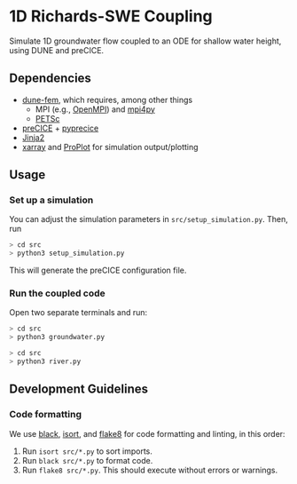 # 1D Richards-SWE Coupling

Simulate 1D groundwater flow coupled to an ODE for shallow water height, using DUNE and preCICE.

## Dependencies

- [dune-fem](https://pypi.org/project/dune-fem/), which requires, among other things
  - MPI (e.g., [OpenMPI](https://www.open-mpi.org/)) and [mpi4py](https://mpi4py.readthedocs.io/en/stable/)
  - [PETSc](https://petsc.org/release/)
- [preCICE](https://github.com/precice/precice) + [pyprecice](https://pypi.org/project/pyprecice/)
- [Jinja2](https://pypi.org/project/Jinja2/)
- [xarray](https://xarray.dev/) and [ProPlot](https://proplot.readthedocs.io/en/latest/index.html) for simulation output/plotting

## Usage

### Set up a simulation

You can adjust the simulation parameters in `src/setup_simulation.py`.
Then, run
```bash
> cd src
> python3 setup_simulation.py
```

This will generate the preCICE configuration file.

### Run the coupled code

Open two separate terminals and run:

```bash
> cd src
> python3 groundwater.py
```

```bash
> cd src
> python3 river.py
```

## Development Guidelines

### Code formatting

We use [black](https://black.readthedocs.io/en/stable/), [isort](https://pycqa.github.io/isort/), and [flake8](https://flake8.pycqa.org/en/latest/) for code formatting and linting, in this order:
1. Run `isort src/*.py` to sort imports.
2. Run `black src/*.py` to format code.
3. Run `flake8 src/*.py`. This should execute without errors or warnings.
